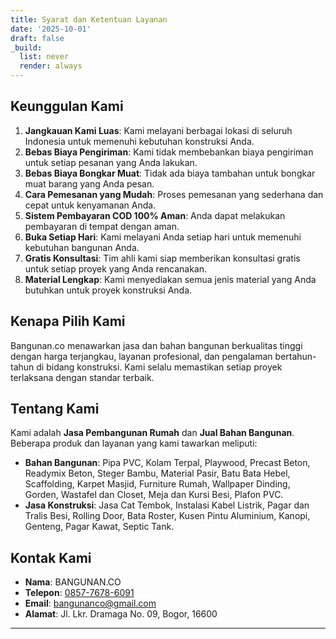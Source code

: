 ```yaml
---
title: Syarat dan Ketentuan Layanan
date: '2025-10-01'
draft: false
_build:
  list: never
  render: always
---
```


## Keunggulan Kami

1. **Jangkauan Kami Luas**: Kami melayani berbagai lokasi di seluruh Indonesia untuk memenuhi kebutuhan konstruksi Anda.
2. **Bebas Biaya Pengiriman**: Kami tidak membebankan biaya pengiriman untuk setiap pesanan yang Anda lakukan.
3. **Bebas Biaya Bongkar Muat**: Tidak ada biaya tambahan untuk bongkar muat barang yang Anda pesan.
4. **Cara Pemesanan yang Mudah**: Proses pemesanan yang sederhana dan cepat untuk kenyamanan Anda.
5. **Sistem Pembayaran COD 100% Aman**: Anda dapat melakukan pembayaran di tempat dengan aman.
6. **Buka Setiap Hari**: Kami melayani Anda setiap hari untuk memenuhi kebutuhan bangunan Anda.
7. **Gratis Konsultasi**: Tim ahli kami siap memberikan konsultasi gratis untuk setiap proyek yang Anda rencanakan.
8. **Material Lengkap**: Kami menyediakan semua jenis material yang Anda butuhkan untuk proyek konstruksi Anda.

## Kenapa Pilih Kami

Bangunan.co menawarkan jasa dan bahan bangunan berkualitas tinggi dengan harga terjangkau, layanan profesional, dan pengalaman bertahun-tahun di bidang konstruksi. Kami selalu memastikan setiap proyek terlaksana dengan standar terbaik.

## Tentang Kami

Kami adalah **Jasa Pembangunan Rumah** dan **Jual Bahan Bangunan**. Beberapa produk dan layanan yang kami tawarkan meliputi:

- **Bahan Bangunan**: Pipa PVC, Kolam Terpal, Playwood, Precast Beton, Readymix Beton, Steger Bambu, Material Pasir, Batu Bata Hebel, Scaffolding, Karpet Masjid, Furniture Rumah, Wallpaper Dinding, Gorden, Wastafel dan Closet, Meja dan Kursi Besi, Plafon PVC.
- **Jasa Konstruksi**: Jasa Cat Tembok, Instalasi Kabel Listrik, Pagar dan Tralis Besi, Rolling Door, Bata Roster, Kusen Pintu Aluminium, Kanopi, Genteng, Pagar Kawat, Septic Tank.

## Kontak Kami

- **Nama**: BANGUNAN.CO
- **Telepon**: [0857-7678-6091](tel:085776786091)
- **Email**: [bangunanco@gmail.com](mailto:bangunanco@gmail.com)
- **Alamat**: Jl. Lkr. Dramaga No. 09, Bogor, 16600

---
